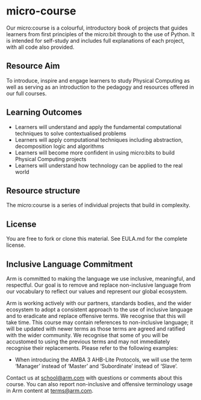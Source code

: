 # micro-course
Our micro:course is a colourful, introductory book of projects that guides learners from first principles of the micro:bit through to the use of Python. It is intended for self-study and includes full explanations of each project, with all code also provided.

## Resource Aim
To introduce, inspire and engage learners to study Physical Computing as well as serving as an introduction to the pedagogy and resources offered in our full courses.

## Learning Outcomes
- Learners will understand and apply the fundamental computational techniques to solve contextualised problems
- Learners will apply computational techniques including abstraction, decomposition logic and algorithms
- Learners will become more confident in using micro:bits to build Physical Computing projects
- Learners will understand how technology can be applied to the real world
  
## Resource structure
The micro:course is a series of individual projects that build in complexity.

## License
You are free to fork or clone this material. See EULA.md for the complete license.

## Inclusive Language Commitment
Arm is committed to making the language we use inclusive, meaningful, and respectful. Our goal is to remove and replace non-inclusive language from our vocabulary to reflect our values and represent our global ecosystem.

Arm is working actively with our partners, standards bodies, and the wider ecosystem to adopt a consistent approach to the use of inclusive language and to eradicate and replace offensive terms. We recognise that this will take time. This course may contain references to non-inclusive language; it will be updated with newer terms as those terms are agreed and ratified with the wider community. We recognise that some of you will be accustomed to using the previous terms and may not immediately recognise their replacements. Please refer to the following examples:

- When introducing the AMBA 3 AHB-Lite Protocols, we will use the term ‘Manager’ instead of ‘Master’ and ‘Subordinate’ instead of ‘Slave’.

Contact us at school@arm.com with questions or comments about this course. You can also report non-inclusive and offensive terminology usage in Arm content at terms@arm.com.
